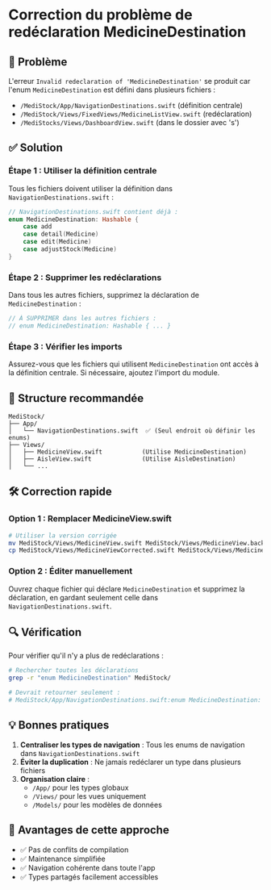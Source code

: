 # Correction du problème de redéclaration MedicineDestination

## 🔴 Problème

L'erreur `Invalid redeclaration of 'MedicineDestination'` se produit car l'enum `MedicineDestination` est défini dans plusieurs fichiers :
- `/MediStock/App/NavigationDestinations.swift` (définition centrale)
- `/MediStock/Views/FixedViews/MedicineListView.swift` (redéclaration)
- `/MediStocks/Views/DashboardView.swift` (dans le dossier avec 's')

## ✅ Solution

### Étape 1 : Utiliser la définition centrale

Tous les fichiers doivent utiliser la définition dans `NavigationDestinations.swift` :

```swift
// NavigationDestinations.swift contient déjà :
enum MedicineDestination: Hashable {
    case add
    case detail(Medicine)
    case edit(Medicine)
    case adjustStock(Medicine)
}
```

### Étape 2 : Supprimer les redéclarations

Dans tous les autres fichiers, supprimez la déclaration de `MedicineDestination` :

```swift
// À SUPPRIMER dans les autres fichiers :
// enum MedicineDestination: Hashable { ... }
```

### Étape 3 : Vérifier les imports

Assurez-vous que les fichiers qui utilisent `MedicineDestination` ont accès à la définition centrale. Si nécessaire, ajoutez l'import du module.

## 📁 Structure recommandée

```
MediStock/
├── App/
│   └── NavigationDestinations.swift  ✅ (Seul endroit où définir les enums)
├── Views/
│   ├── MedicineView.swift           (Utilise MedicineDestination)
│   ├── AisleView.swift              (Utilise AisleDestination)
│   └── ...
```

## 🛠️ Correction rapide

### Option 1 : Remplacer MedicineView.swift

```bash
# Utiliser la version corrigée
mv MediStock/Views/MedicineView.swift MediStock/Views/MedicineView.backup.swift
cp MediStock/Views/MedicineViewCorrected.swift MediStock/Views/MedicineView.swift
```

### Option 2 : Éditer manuellement

Ouvrez chaque fichier qui déclare `MedicineDestination` et supprimez la déclaration, en gardant seulement celle dans `NavigationDestinations.swift`.

## 🔍 Vérification

Pour vérifier qu'il n'y a plus de redéclarations :

```bash
# Rechercher toutes les déclarations
grep -r "enum MedicineDestination" MediStock/

# Devrait retourner seulement :
# MediStock/App/NavigationDestinations.swift:enum MedicineDestination: Hashable {
```

## 💡 Bonnes pratiques

1. **Centraliser les types de navigation** : Tous les enums de navigation dans `NavigationDestinations.swift`
2. **Éviter la duplication** : Ne jamais redéclarer un type dans plusieurs fichiers
3. **Organisation claire** : 
   - `/App/` pour les types globaux
   - `/Views/` pour les vues uniquement
   - `/Models/` pour les modèles de données

## 🎯 Avantages de cette approche

- ✅ Pas de conflits de compilation
- ✅ Maintenance simplifiée
- ✅ Navigation cohérente dans toute l'app
- ✅ Types partagés facilement accessibles